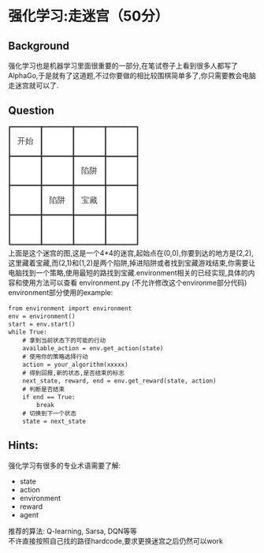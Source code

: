 # 强化学习:走迷宫（50分）
## Background
强化学习也是机器学习里面很重要的一部分,在笔试卷子上看到很多人都写了AlphaGo,于是就有了这道题,不过你要做的相比较围棋简单多了,你只需要教会电脑走迷宫就可以了.
## Question
![](maze.png)  
上面是这个迷宫的图,这是一个4*4的迷宫,起始点在(0,0),你要到达的地方是(2,2),这里藏着宝藏,而(2,1)和(1,2)是两个陷阱,掉进陷阱或者找到宝藏游戏结束,你需要让电脑找到一个策略,使用最短的路找到宝藏.environment相关的已经实现,具体的内容和使用方法可以查看 environment.py (不允许修改这个environme部分代码)
environment部分使用的example:
```
from environment import environment
env = environment()
start = env.start()
while True:
    # 拿到当前状态下的可能的行动
    available_action = env.get_action(state)
    # 使用你的策略选择行动
    action = your_algorithm(xxxxx)
    # 得到回报,新的状态,是否结束的标志
    next_state, reward, end = env.get_reward(state, action)
    # 判断是否结束
    if end == True:
        break
    # 切换到下一个状态
    state = next_state
```
## Hints:
强化学习有很多的专业术语需要了解:
 - state
 - action
 - environment
 - reward
 - agent  

推荐的算法: Q-learning, Sarsa, DQN等等  
不许直接按照自己找的路径hardcode,要求更换迷宫之后仍然可以work



